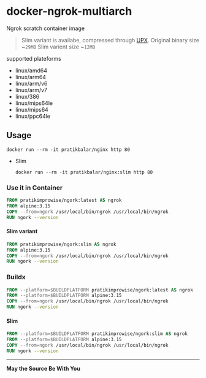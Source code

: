 # docker-ngrok-multiarch

Ngrok scratch container image

> Slim variant is availabe, compressed through [UPX](https://github.com/upx/upx).
> Original binary size ~`29MB`
> Slim varient size ~`12MB`

supported plateforms

- linux/amd64
- linux/arm64
- linux/arm/v6
- linux/arm/v7
- linux/386
- linux/mips64le
- linux/mips64
- linux/ppc64le

## Usage

```docker run --rm -it pratikbalar/nginx http 80```

- Slim

  ```docker run --rm -it pratikbalar/nginx:slim http 80```

### Use it in Container

```Dockerfile
FROM pratikimprowise/ngork:latest AS ngrok
FROM alpine:3.15
COPY --from=ngork /usr/local/bin/ngrok /usr/local/bin/ngrok
RUN ngork --version
```

#### Slim variant

```Dockerfile
FROM pratikimprowise/ngork:slim AS ngrok
FROM alpine:3.15
COPY --from=ngork /usr/local/bin/ngrok /usr/local/bin/ngrok
RUN ngork --version
```

### Buildx

```Dockerfile
FROM --platform=$BUILDPLATFORM pratikimprowise/ngork:latest AS ngrok
FROM --platform=$BUILDPLATFORM alpine:3.15
COPY --from=ngork /usr/local/bin/ngrok /usr/local/bin/ngrok
RUN ngork --version
```

#### Slim

```Dockerfile
FROM --platform=$BUILDPLATFORM pratikimprowise/ngork:slim AS ngrok
FROM --platform=$BUILDPLATFORM alpine:3.15
COPY --from=ngork /usr/local/bin/ngrok /usr/local/bin/ngrok
RUN ngork --version
```

---

**May the Source Be With You**
